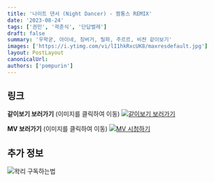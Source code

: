 ```yaml
---
title: '나이트 댄서 (Night Dancer) - 짬통스 REMIX'
date: '2023-08-24'
tags: ['권민', '곽춘식', '단답벌레']
draft: false
summary: '우왁굳, 아이네, 징버거, 릴파, 주르르, 비챤 같이보기'
images: ['https://i.ytimg.com/vi/lI1hkRxcUK8/maxresdefault.jpg']
layout: PostLayout
canonicalUrl:
authors: ['pompurin']
---
```


## 링크

**같이보기 보러가기** (이미지를 클릭하여 이동)
[![같이보기 보러가기](https://cdn.discordapp.com/attachments/1136601898116464710/1211650793904807976/logo.png?ex=65eef8bc&is=65dc83bc&hm=95dc0e08c1f43025dd60def429896697b3787a9f923593eb50b24e9fb6280361&)](https://cafe.naver.com/steamindiegame/12610526)

**MV 보러가기** (이미지를 클릭하여 이동)
[![MV 시청하기](https://i.ytimg.com/vi/lI1hkRxcUK8/maxresdefault.jpg)](https://youtu.be/lI1hkRxcUK8?si=KF1Q6N4CQhqJ0mgM)

## 추가 정보

![왁리 구독하는법](https://cdn.discordapp.com/attachments/1136601898116464710/1202561346370142238/--3-cut.gif?ex=65e99707&is=65d72207&hm=77ccf39e44d1b0ba4bc899cb3220e87d5ce56ff9a25de53263bc132fb9c9d85a&)
